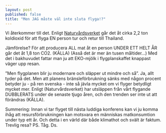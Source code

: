 ```yaml
---
layout: post
published: false
title: "Men JAG måste väl inte sluta flyga!?"
---
```


Vi återkommer till det. Enligt [Naturvårdsverket](http://www.naturvardsverket.se/Miljoarbete-i-samhallet/Miljoarbete-i-Sverige/Uppdelat-efter-omrade/Klimat/Konsumtion/Klimateffektiva-resor/) går det åt cirka 2,2 ton koldioxid för att flyga EN person tur och retur till Thailand.

Jämförelse? För att producera ALL mat åt en person UNDER ETT HELT ÅR går det åt 1,8 ton CO2. (KÄLLA) (Asså det är mer än tusen måltider...) Med det i bakhuvudet fattar man ju att EKO-mjölk i flygplanskaffet knappast väger upp resan.

”Men flygplanen blir ju modernare och släpper ut mindre och så”. Ja, allt tyder på det. Men att planens bränsleförbrukning sänks med någon procent betyder ju - på ren svenska - inte så jävla mycket om vi flyger betydligt mycket mer. Enligt (Naturvårdsverket) har utsläppen från vårt flygande DUBBLERATS under de senaste tjugo åren, och den trenden ser inte ut att förändras (KÄLLA).

Summering: Innan vi tar flyget till nästa luddiga konferens kan vi ju komma ihåg att resursförbrukningen kan motsvara en människas matkonsumtion under typ ett år. Och detta i en värld där både klimathot och svält är faktum. Trevlig resa? PS. Tåg. Ds.